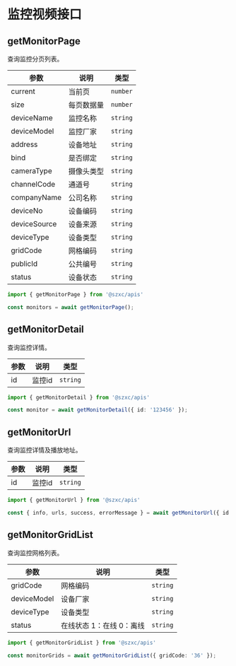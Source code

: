 # 监控视频接口

## getMonitorPage

查询监控分页列表。

|参数|说明|类型|
| ----|---- |---- |
|current|当前页| `number` |
|size|每页数据量| `number` |
|deviceName|监控名称| `string` |
|deviceModel|监控厂家| `string` |
|address|设备地址| `string` |
|bind|是否绑定| `string` |
|cameraType|摄像头类型| `string` |
|channelCode|通道号| `string` |
|companyName|公司名称| `string` |
|deviceNo|设备编码| `string` |
|deviceSource|设备来源| `string` |
|deviceType|设备类型| `string` |
|gridCode|网格编码| `string` |
|publicId|公共编号| `string` |
|status|设备状态| `string` |

```ts
import { getMonitorPage } from '@szxc/apis'

const monitors = await getMonitorPage();
```

## getMonitorDetail

查询监控详情。

|参数|说明|类型|
| ----|---- |---- |
|id|监控id| `string` |

```ts
import { getMonitorDetail } from '@szxc/apis'

const monitor = await getMonitorDetail({ id: '123456' });
```

## getMonitorUrl

查询监控详情及播放地址。

|参数|说明|类型|
| ----|---- |---- |
|id|监控id| `string` |

```ts
import { getMonitorUrl } from '@szxc/apis'

const { info, urls, success, errorMessage } = await getMonitorUrl({ id: '123456' });
```

## getMonitorGridList

查询监控网格列表。

|参数|说明|类型|
| ----|---- |---- |
|gridCode|网格编码| `string` |
|deviceModel|设备厂家| `string` |
|deviceType|设备类型| `string` |
|status|在线状态 1：在线 0：离线| `string` |

```ts
import { getMonitorGridList } from '@szxc/apis'

const monitorGrids = await getMonitorGridList({ gridCode: '36' });
```